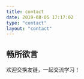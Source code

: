 ```yaml
---
title: contact
date: 2019-08-05 17:17:02
type: "contact"
layout: "contact"
---
```


## 畅所欲言
欢迎交换友链，一起交流学习！